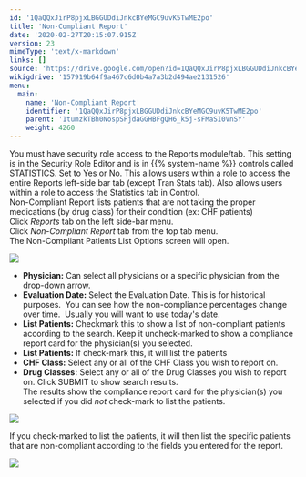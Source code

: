 ```yaml
---
id: '1QaQQxJirP8pjxLBGGUDdiJnkcBYeMGC9uvK5TwME2po'
title: 'Non-Compliant Report'
date: '2020-02-27T20:15:07.915Z'
version: 23
mimeType: 'text/x-markdown'
links: []
source: 'https://drive.google.com/open?id=1QaQQxJirP8pjxLBGGUDdiJnkcBYeMGC9uvK5TwME2po'
wikigdrive: '157919b64f9a467c6d0b4a7a3b2d494ae2131526'
menu:
  main:
    name: 'Non-Compliant Report'
    identifier: '1QaQQxJirP8pjxLBGGUDdiJnkcBYeMGC9uvK5TwME2po'
    parent: '1tumzkTBh0NospSPjdaGGHBFgQH6_k5j-sFMaSI0VnSY'
    weight: 4260
---
```

You must have security role access to the Reports module/tab. This setting is in the Security Role Editor and is in {{% system-name %}} controls called STATISTICS. Set to Yes or No. This allows users within a role to access the entire Reports left-side bar tab (except Tran Stats tab). Also allows users within a role to access the Statistics tab in Control.  
Non-Compliant Report lists patients that are not taking the proper medications (by drug class) for their condition (ex: CHF patients)  
Click *Reports* tab on the left side-bar menu.  
Click *Non-Compliant Report* tab from the top tab menu.  
The Non-Compliant Patients List Options screen will open.
  
![](../non-compliant-report.assets/10000000000001420000014FE648DA0C3D6C69FB.png)  

* <strong>Physician:</strong> Can select all physicians or a specific physician from the drop-down arrow.
* <strong>Evaluation Date:</strong> Select the Evaluation Date. This is for historical purposes.  You can see how the non-compliance percentages change over time.  Usually you will want to use today's date.
* <strong>List Patients:</strong> Checkmark this to show a list of non-compliant patients according to the search. Keep it uncheck-marked to show a compliance report card for the physician(s) you selected.
* <strong>List Patients:</strong> If check-mark this, it will list the patients
* <strong>CHF Class:</strong> Select any or all of the CHF Class you wish to report on.
* <strong>Drug Classes:</strong> Select any or all of the Drug Classes you wish to report on.
Click SUBMIT to show search results.  
The results show the compliance report card for the physician(s) you selected if you did *not* check-mark to list the patients.
  
![](../non-compliant-report.assets/100000000000017F000000CC68BED348A811D939.png)  

If you check-marked to list the patients, it will then list the specific patients that are non-compliant according to the fields you entered for the report.
  
![](../non-compliant-report.assets/1000000000000244000000473BDDC96D50C9747C.png)  

